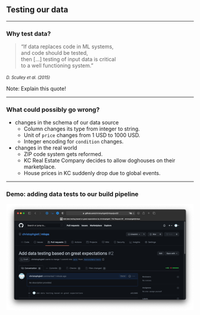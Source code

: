 ## Testing our data

---

### Why test data?

> &ldquo;If data replaces code in ML systems,<br/>
> and code should be tested,<br/>
> then [&hellip;] testing of input data is critical<br/>
> to a well functioning system.&rdquo;

<cite style="font-size:0.8em">D. Sculley et al. (2015)</cite>

Note: Explain this quote!

---

### What could possibly go wrong?

- changes in the schema of our data source
  - Column changes its type from integer to string.
  - Unit of `price` changes from 1 USD to 1000 USD.
  - Integer encoding for `condition` changes.
- changes in the real world
  - ZIP code system gets reformed.
  - KC Real Estate Company decides to allow doghouses on their marketplace.
  - House prices in KC suddenly drop due to global events.

---

### Demo: adding data tests to our build pipeline

[![Pull Request for adding data test to our build pipeline](images/adding-data-tests.png)](https://github.com/christophgietl/mlops/pull/2/files?diff=unified&w=1)
